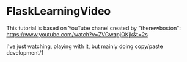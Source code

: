 # FlaskLearningVideo

This tutorial is based on YouTube chanel created by "thenewboston": https://www.youtube.com/watch?v=ZVGwqnjOKjk&t=2s

I've just watching, playing with it, but mainly doing copy/paste development/1
